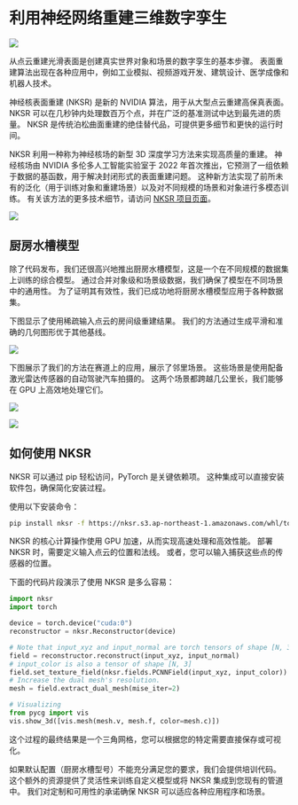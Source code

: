 # 利用神经网络重建三维数字孪生

![](https://developer-blogs.nvidia.com/wp-content/uploads/2023/06/nksr-statue-model.gif)


从点云重建光滑表面是创建真实世界对象和场景的数字孪生的基本步骤。 表面重建算法出现在各种应用中，例如工业模拟、视频游戏开发、建筑设计、医学成像和机器人技术。

神经核表面重建 (NKSR) 是新的 NVIDIA 算法，用于从大型点云重建高保真表面。 NKSR 可以在几秒钟内处理数百万个点，并在广泛的基准测试中达到最先进的质量。 NKSR 是传统泊松曲面重建的绝佳替代品，可提供更多细节和更快的运行时间。

NKSR 利用一种称为神经核场的新型 3D 深度学习方法来实现高质量的重建。 神经核场由 NVIDIA 多伦多人工智能实验室于 2022 年首次推出，它预测了一组依赖于数据的基函数，用于解决封闭形式的表面重建问题。 这种新方法实现了前所未有的泛化（用于训练对象和重建场景）以及对不同规模的场景和对象进行多模态训练。 有关该方法的更多技术细节，请访问 [NKSR 项目页面](https://research.nvidia.com/labs/toronto-ai/NKSR/)。


![](https://developer-blogs.nvidia.com/wp-content/uploads/2023/06/3d-image-street-nksr-1.png)


## 厨房水槽模型
除了代码发布，我们还很高兴地推出厨房水槽模型，这是一个在不同规模的数据集上训练的综合模型。 通过合并对象级和场景级数据，我们确保了模型在不同场景中的通用性。 为了证明其有效性，我们已成功地将厨房水槽模型应用于各种数据集。

下图显示了使用稀疏输入点云的房间级重建结果。 我们的方法通过生成平滑和准确的几何图形优于其他基线。

![](https://developer-blogs.nvidia.com/wp-content/uploads/2023/06/3d-room-model-captured-using-nksr-gif3.gif)

下图展示了我们的方法在赛道上的应用，展示了邻里场景。 这些场景是使用配备激光雷达传感器的自动驾驶汽车拍摄的。 这两个场景都跨越几公里长，我们能够在 GPU 上高效地处理它们。

![](https://developer-blogs.nvidia.com/wp-content/uploads/2023/06/3d-reconsctruction-race-track-using-nksr-gif.gif)


![](https://developer-blogs.nvidia.com/wp-content/uploads/2023/06/neighborhood-scene-rgb-and-nksr-3d-model-gif.gif)


## 如何使用 NKSR
NKSR 可以通过 pip 轻松访问，PyTorch 是关键依赖项。 这种集成可以直接安装软件包，确保简化安装过程。

使用以下安装命令：

```bash
pip install nksr -f https://nksr.s3.ap-northeast-1.amazonaws.com/whl/torch-2.0.0%2Bcu118.html
```

NKSR 的核心计算操作使用 GPU 加速，从而实现高速处理和高效性能。 部署 NKSR 时，需要定义输入点云的位置和法线。 或者，您可以输入捕获这些点的传感器的位置。

下面的代码片段演示了使用 NKSR 是多么容易：

```python
import nksr
import torch

device = torch.device("cuda:0")
reconstructor = nksr.Reconstructor(device)

# Note that input_xyz and input_normal are torch tensors of shape [N, 3] and [N, 3] respectively.
field = reconstructor.reconstruct(input_xyz, input_normal)
# input_color is also a tensor of shape [N, 3]
field.set_texture_field(nksr.fields.PCNNField(input_xyz, input_color))
# Increase the dual mesh's resolution.
mesh = field.extract_dual_mesh(mise_iter=2)

# Visualizing
from pycg import vis
vis.show_3d([vis.mesh(mesh.v, mesh.f, color=mesh.c)])
```

这个过程的最终结果是一个三角网格，您可以根据您的特定需要直接保存或可视化。

如果默认配置（厨房水槽型号）不能充分满足您的要求，我们会提供培训代码。 这个额外的资源提供了灵活性来训练自定义模型或将 NKSR 集成到您现有的管道中。 我们对定制和可用性的承诺确保 NKSR 可以适应各种应用程序和场景。








